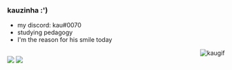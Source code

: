 ### kauzinha :')

- my discord: kau#0070
- studying pedagogy
- I'm the reason for his smile today
<img align="right" alt="kaugif" src="https://cdn.discordapp.com/attachments/856885895148077083/883421395151896627/ezgif.com-gif-maker.gif">

##

<div>
  <a href="https://www.instagram.com/kauw.vv/" target="_blank"><img src="https://img.shields.io/badge/-Instagram-%23E4405F?style=for-the-badge&logo=instagram&logoColor=white" target="_blank"></a>
  <a href="https://www.twitch.tv/kautr4vequinha" target="_blank"><img src="https://img.shields.io/badge/Twitch-9146FF?style=for-the-badge&logo=twitch&logoColor=white" target="blank"></a>
  
</div>

